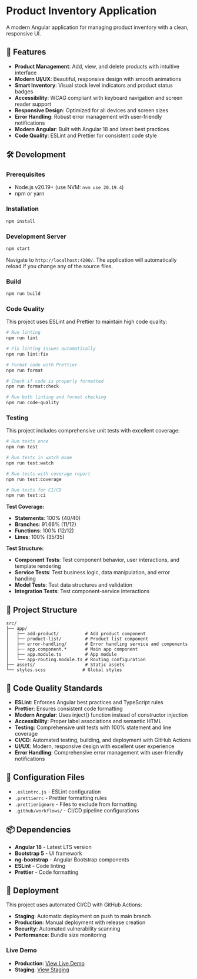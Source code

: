 # Product Inventory Application

A modern Angular application for managing product inventory with a clean, responsive UI.

## 🚀 Features

- **Product Management**: Add, view, and delete products with intuitive interface
- **Modern UI/UX**: Beautiful, responsive design with smooth animations
- **Smart Inventory**: Visual stock level indicators and product status badges
- **Accessibility**: WCAG compliant with keyboard navigation and screen reader support
- **Responsive Design**: Optimized for all devices and screen sizes
- **Error Handling**: Robust error management with user-friendly notifications
- **Modern Angular**: Built with Angular 18 and latest best practices
- **Code Quality**: ESLint and Prettier for consistent code style

## 🛠️ Development

### Prerequisites

- Node.js v20.19+ (use NVM: `nvm use 20.19.4`)
- npm or yarn

### Installation

```bash
npm install
```

### Development Server

```bash
npm start
```

Navigate to `http://localhost:4200/`. The application will automatically reload if you change any of the source files.

### Build

```bash
npm run build
```

### Code Quality

This project uses ESLint and Prettier to maintain high code quality:

```bash
# Run linting
npm run lint

# Fix linting issues automatically
npm run lint:fix

# Format code with Prettier
npm run format

# Check if code is properly formatted
npm run format:check

# Run both linting and format checking
npm run code-quality
```

### Testing

This project includes comprehensive unit tests with excellent coverage:

```bash
# Run tests once
npm run test

# Run tests in watch mode
npm run test:watch

# Run tests with coverage report
npm run test:coverage

# Run tests for CI/CD
npm run test:ci
```

**Test Coverage:**
- **Statements**: 100% (40/40)
- **Branches**: 91.66% (11/12)
- **Functions**: 100% (12/12)
- **Lines**: 100% (35/35)

**Test Structure:**
- **Component Tests**: Test component behavior, user interactions, and template rendering
- **Service Tests**: Test business logic, data manipulation, and error handling
- **Model Tests**: Test data structures and validation
- **Integration Tests**: Test component-service interactions

## 📁 Project Structure

```
src/
├── app/
│   ├── add-product/          # Add product component
│   ├── product-list/         # Product list component
│   ├── error-handling/       # Error handling service and components
│   ├── app.component.*       # Main app component
│   ├── app.module.ts         # App module
│   └── app-routing.module.ts # Routing configuration
├── assets/                   # Static assets
└── styles.scss              # Global styles
```

## 🎯 Code Quality Standards

- **ESLint**: Enforces Angular best practices and TypeScript rules
- **Prettier**: Ensures consistent code formatting
- **Modern Angular**: Uses inject() function instead of constructor injection
- **Accessibility**: Proper label associations and semantic HTML
- **Testing**: Comprehensive unit tests with 100% statement and line coverage
- **CI/CD**: Automated testing, building, and deployment with GitHub Actions
- **UI/UX**: Modern, responsive design with excellent user experience
- **Error Handling**: Comprehensive error management with user-friendly notifications

## 🔧 Configuration Files

- `.eslintrc.js` - ESLint configuration
- `.prettierrc` - Prettier formatting rules
- `.prettierignore` - Files to exclude from formatting
- `.github/workflows/` - CI/CD pipeline configurations

## 📦 Dependencies

- **Angular 18** - Latest LTS version
- **Bootstrap 5** - UI framework
- **ng-bootstrap** - Angular Bootstrap components
- **ESLint** - Code linting
- **Prettier** - Code formatting

## 🚀 Deployment

This project uses automated CI/CD with GitHub Actions:

- **Staging**: Automatic deployment on push to main branch
- **Production**: Manual deployment with release creation
- **Security**: Automated vulnerability scanning
- **Performance**: Bundle size monitoring

### Live Demo
- **Production**: [View Live Demo](https://[username].github.io/[repo]/)
- **Staging**: [View Staging](https://[username].github.io/[repo]/staging/)
